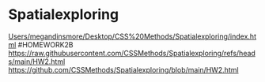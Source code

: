 # Spatialexploring
[Users/megandinsmore/Desktop/CSS%20Methods/Spatialexploring/index.html](https://github.com/CSSMethods/Spatialexploring/blob/main/index.html)
#HOMEWORK2B
https://raw.githubusercontent.com/CSSMethods/Spatialexploring/refs/heads/main/HW2.html
https://github.com/CSSMethods/Spatialexploring/blob/main/HW2.html
